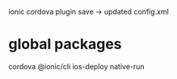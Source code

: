 ionic cordova plugin save -> updated config.xml

# global packages
cordova
@ionic/cli
ios-deploy
native-run